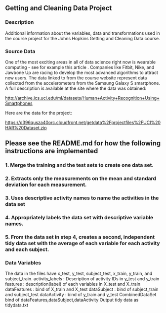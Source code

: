 ## Getting and Cleaning Data Project

### Description
Additional information about the variables, data and transformations used in the course project for the Johns Hopkins Getting and Cleaning Data course.

### Source Data
One of the most exciting areas in all of data science right now is wearable computing - see for example 
this article 
. Companies like Fitbit, Nike, and Jawbone Up are racing to develop the most advanced algorithms to attract new users. The data linked to from the course website represent data collected from the accelerometers from the Samsung Galaxy S smartphone. A full description is available at the site where the data was obtained:

http://archive.ics.uci.edu/ml/datasets/Human+Activity+Recognition+Using+Smartphones

Here are the data for the project:

https://d396qusza40orc.cloudfront.net/getdata%2Fprojectfiles%2FUCI%20HAR%20Dataset.zip
  
## Please see the README.md for how the following instructions are implemented 
### 1. Merge the training and the test sets to create one data set.
### 2. Extracts only the measurements on the mean and standard deviation for each measurement.
### 3. Uses descriptive activity names to name the activities in the data set
### 4. Appropriately labels the data set with descriptive variable names.
### 5. From the data set in step 4, creates a second, independent tidy data set with the average of each variable for each activity and each subject.

### Data Variables
The data in the files have x_test, y_test, subject_test, x_train, y_train, and subject_train.
activity_labels : Description of activity IDs in y_test and y_train
features : description(label) of each variables in X_test and X_train
dataFeatures : bind of X_train and X_test
dataSubject : bind of subject_train and subject_test
dataActivity : bind of y_train and y_test
CombinedDataSet bind of dataFeatures,dataSubject,dataActivity
Output tidy data as tidydata.txt

